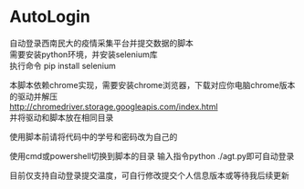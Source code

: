 # AutoLogin
自动登录西南民大的疫情采集平台并提交数据的脚本  
需要安装python环境，并安装selenium库  
执行命令 pip install selenium  

本脚本依赖chrome实现，需要安装chrome浏览器，下载对应你电脑chrome版本的驱动并解压  
http://chromedriver.storage.googleapis.com/index.html  
并将驱动和脚本放在相同目录  

使用脚本前请将代码中的学号和密码改为自己的

使用cmd或powershell切换到脚本的目录 输入指令python ./agt.py即可自动登录

目前仅支持自动登录提交温度，可自行修改提交个人信息版本或等待我后续更新
